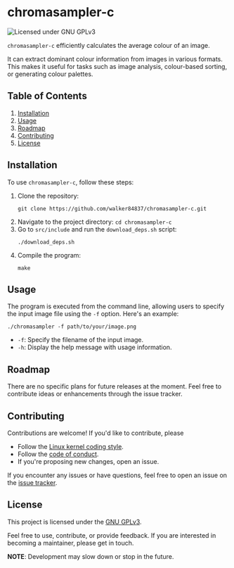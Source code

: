 # chromasampler-c

![Licensed under GNU
GPLv3](https://img.shields.io/badge/license-GNU%20GPLv3-blue.svg)

`chromasampler-c` efficiently calculates the average colour of an image.

It can extract dominant colour information from images in various formats.
This makes it useful for tasks such as image analysis, colour-based sorting,
or generating colour palettes.

## Table of Contents

1.  [Installation](#installation)
2.  [Usage](#usage)
3.  [Roadmap](#roadmap)
4.  [Contributing](#contributing)
5.  [License](#license)

## Installation

To use `chromasampler-c`, follow these steps:

1.  Clone the repository:
    ``` console
    git clone https://github.com/walker84837/chromasampler-c.git
    ```
2.  Navigate to the project directory: `cd chromasampler-c`
3.  Go to `src/include` and run the `download_deps.sh` script:
    ```console
    ./download_deps.sh
    ```
3.  Compile the program:
    ``` console
    make
    ```
## Usage

The program is executed from the command line, allowing users to specify the
input image file using the `-f` option. Here's an example:

``` console
./chromasampler -f path/to/your/image.png
```

  - `-f`: Specify the filename of the input image.
  - `-h`: Display the help message with usage information.

## Roadmap

There are no specific plans for future releases at the moment. Feel free to
contribute ideas or enhancements through the issue tracker.

## Contributing

Contributions are welcome! If you'd like to contribute, please

  - Follow the [Linux kernel coding style](https://docs.kernel.org/process/coding-style.html).
  - Follow the [code of conduct](CODE_OF_CONDUCT.md).
  - If you're proposing new changes, open an issue.

If you encounter any issues or have questions, feel free to open an issue on the
[issue tracker](https://github.com/walker84837/chromasampler-c/issues).

## License

This project is licensed under the [GNU GPLv3](LICENSE.md).

Feel free to use, contribute, or provide feedback. If you are interested in
becoming a maintainer, please get in touch.

**NOTE**: Development may slow down or stop in the future.

